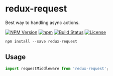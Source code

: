 redux-request
==========

Best way to handling async actions.

  [![NPM Version](https://img.shields.io/npm/v/redux-request.svg?style=flat)](https://www.npmjs.org/package/redux-request)
  [![npm](https://img.shields.io/npm/dm/redux-request.svg?style=flat)](https://www.npmjs.org/package/redux-request)
  [![Build Status](https://travis-ci.org/TossShinHwa/redux-request.svg?branch=master&style=flat)](https://travis-ci.org/TossShinHwa/redux-request)
  [![License](http://img.shields.io/npm/l/redux-request.svg?style=flat)](https://raw.githubusercontent.com/TossShinHwa/redux-request/master/LICENSE)

```js
npm install --save redux-request
```

## Usage

```js
import requestMiddleware from 'redux-request';
```

